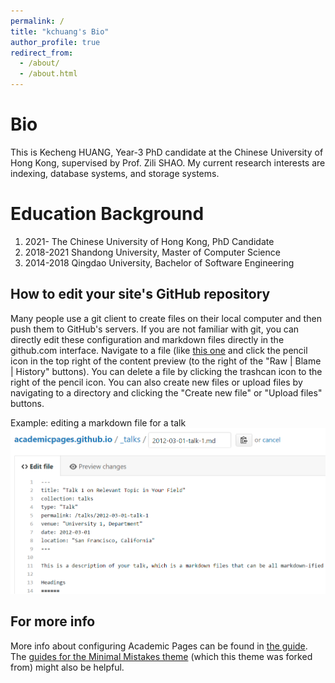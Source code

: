 ```yaml
---
permalink: /
title: "kchuang's Bio"
author_profile: true
redirect_from: 
  - /about/
  - /about.html
---
```


Bio
======

This is Kecheng HUANG, Year-3 PhD candidate at the Chinese University of Hong Kong, supervised by Prof. Zili SHAO.
My current research interests are indexing, database systems, and storage systems. 

Education Background
======
1. 2021-  The Chinese University of Hong Kong, PhD Candidate
2. 2018-2021  Shandong University, Master of Computer Science
3. 2014-2018  Qingdao University, Bachelor of Software Engineering   





How to edit your site's GitHub repository
------
Many people use a git client to create files on their local computer and then push them to GitHub's servers. If you are not familiar with git, you can directly edit these configuration and markdown files directly in the github.com interface. Navigate to a file (like [this one](https://github.com/academicpages/academicpages.github.io/blob/master/_talks/2012-03-01-talk-1.md) and click the pencil icon in the top right of the content preview (to the right of the "Raw | Blame | History" buttons). You can delete a file by clicking the trashcan icon to the right of the pencil icon. You can also create new files or upload files by navigating to a directory and clicking the "Create new file" or "Upload files" buttons. 

Example: editing a markdown file for a talk
![Editing a markdown file for a talk](/images/editing-talk.png)

For more info
------
More info about configuring Academic Pages can be found in [the guide](https://academicpages.github.io/markdown/). The [guides for the Minimal Mistakes theme](https://mmistakes.github.io/minimal-mistakes/docs/configuration/) (which this theme was forked from) might also be helpful.

